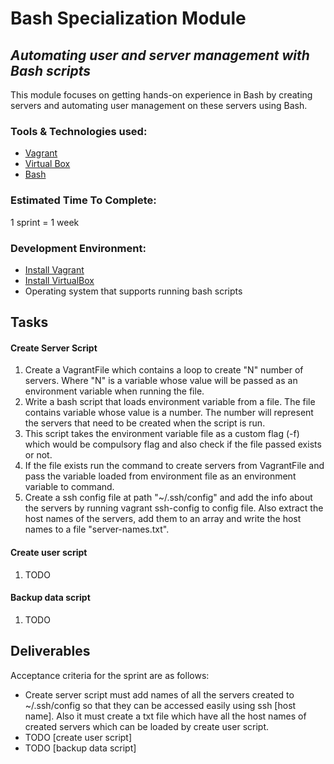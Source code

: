 # Bash Specialization Module

## *Automating user and server management with Bash scripts*

<!-- Xgrid Learning and Development Program -->

This module focuses on getting hands-on experience in Bash by creating servers and automating user management on these servers using Bash. 

### Tools & Technologies used:

- [Vagrant](https://www.vagrantup.com/)
- [Virtual Box](https://www.virtualbox.org/)
- [Bash](https://en.wikipedia.org/wiki/Bash_(Unix_shell)) 


### Estimated Time To Complete:

1 sprint = 1 week

### Development Environment:
- [Install Vagrant](https://www.vagrantup.com/docs/installation)
- [Install VirtualBox](https://www.virtualbox.org/wiki/Downloads)
- Operating system that supports running bash scripts 

## Tasks 

#### Create Server Script 
1. Create a VagrantFile which contains a loop to create "N" number of servers. Where "N" is a variable whose value will be passed as an environment variable when running the file.
2. Write a bash script that loads environment variable from a file. The file  contains variable whose value is a number. The number will represent the servers that need to be created when the script is run. 
3. This script takes the environment variable file as a custom flag (-f) which would be compulsory flag and also check if the file passed exists or not. 
4. If the file exists run the command to create servers from VagrantFile and pass the variable loaded from environment file as an environment variable to command.
5. Create a ssh config file at path "~/.ssh/config" and add the info about the servers by running vagrant ssh-config to config file. Also extract the host names of the servers, add them to an array and write the host names to a file "server-names.txt".

#### Create user script
1. TODO

#### Backup data script
1. TODO

## Deliverables

Acceptance criteria for the sprint are as follows: 
- Create server script must add names of all the servers created to ~/.ssh/config so that they can be accessed easily using ssh [host name]. Also it must create a txt file which have all the host names of created servers which can be loaded by create user script.
- TODO [create user script]
- TODO [backup data script]

